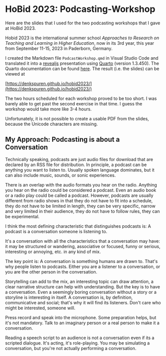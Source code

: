 # HoBid 2023: Podcasting-Workshop

Here are the slides that I used for the two podcasting workshops that I gave at HoBid 2023.

Hobid 2023 is the international summer school _Approaches to Research on Teaching and Learning in Higher Education_, now in its 3rd year, this year from September 11-15, 2023 in Paderborn, Germany.

I created the Markdown file `PodcastWorkshop.qmd` in Visual Studio Code and translated it into a [revealjs](https://revealjs.com/) presentation using [Quarto](https://quarto.org/) (version 1.3.450). The Quarto documentation can be found [here](https://quarto.org/docs/presentations/revealjs/). The result (i.e. the slides) can be viewed at

[https://denkspuren.github.io/hobid2023/](https://denkspuren.github.io/hobid2023/)

The two hours scheduled for each workshop proved to be too short. I was barely able to get past the second exercise in that time. I guess the workshop would take more like 3-4 hours.

Unfortunately, it is not possible to create a usable PDF from the slides, because the Unicode characters are missing.

## My Approach: Podcasting is about a Conversation

Technically speaking, podcasts are just audio files for download that are declared by an RSS file for distribution. In principle, a podcast can be anything you want to listen to. Usually spoken language dominates, but it can also include music, sounds, or sonic experiences.

There is an overlap with the audio formats you hear on the radio. Anything you hear on the radio could be considered a podcast. Even an audio book or a radio play could be called a podcast. However, podcasts are usually different from radio shows in that they do not have to fit into a schedule, they do not have to be limited in length, they can be very specific, narrow and very limited in their audience, they do not have to follow rules, they can be experimental.

I think the most defining characteristic that distinguishes podcasts is: A podcast is a conversation someone is listening to.

It's a conversation with all the characteristics that a conversation may have: it may be structured or wandering, associative or focused, funny or serious, interesting or annoying, etc. in any kind of mix. 

The key point is: A conversation is something humans are drawn to. That's why people listen to podcasts. Either you are a listener to a conversation, or you are the other person in the conversation.

Storytelling can add to the mix, an interesting topic can draw attention, a clear narrative structure can help with understanding. But the key is to have a conversation. Even a seemingly boring conversation without a story or a storyline is interesting in itself. A conversation is, by definition, communicative and social; that's why it will find its listeners. Don't care who might be interested, someone will.

Press record and speak into the microphone. Some preparation helps, but it's not mandatory. Talk to an imaginary person or a real person to make it a conversation.

Reading a speech script to an audience is not a conversation even if its a scripted dialogue. It's acting, it's role-playing. You may be simulating a conversation, but you're not actually performing a conversation.